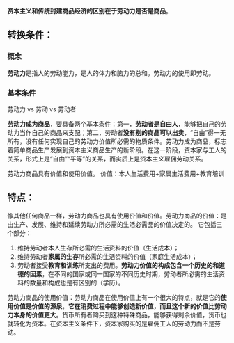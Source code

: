 **资本主义和传统封建商品经济的区别在于劳动力是否是商品**。
## 转换条件：
### 概念
**劳动力**是指人的劳动能力，是人的体力和脑力的总和。劳动力的使用即劳动。
### 基本条件
劳动力 vs 劳动 vs 劳动者

**劳动力成为商品**，要具备两个基本条件：第一，**劳动者是自由人**，能够把自己的劳动力当作自己的商品来支配；第二，劳动者**没有别的商品可以出卖**，“自由”得一无所有，没有任何实现自己的劳动力价值所必需的物质条件。劳动力成为商品，标志着简单商品生产发展到资本主义商品生产的新阶段。在这一阶段，资本家与工人的关系，形式上是“自由”“平等”的关系，而实质上是资本主义雇佣劳动关系。

劳动力商品具有价值和使用价值。
价值：本人生活费用+家属生活费用+教育培训
## 特点：
像其他任何商品一样，劳动力商品也具有使用价值和价值。劳动力商品的价值：是由生产、发展、维持和延续劳动力所必需的生活必需品的价值决定的。
它包括三个部分：
1. 维持劳动者本人生存所必需的生活资料的价值（生活成本）；
2. 维持劳动者**家属的生存**所必需的生活资料的价值（家庭生活成本）；
3. 劳动者接受**教育和训练**所支出的费用。**劳动力价值的构成包含一个历史的和道德的因素**，在不同的国家或同一国家的不同历史时期，劳动者所必需的生活资料的数量和构成也是有区别的（学历）。

劳动力商品的使用价值：劳动力商品在使用价值上有一个很大的特点，就是它的**使用价值是价值的源泉**，**它在消费过程中能够创造新价值，而且这个新的价值比劳动力本身的价值更大**。货币所有者购买到这种特殊商品，能够获得剩余价值，货币也就转化为资本。在资本主义条件下，资本家购买的是雇佣工人的劳动力而不是劳动。
